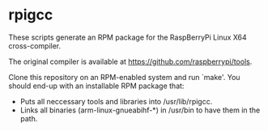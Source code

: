 # rpigcc

These scripts generate an RPM package for the RaspBerryPi Linux X64 cross-compiler.

The original compiler is available at https://github.com/raspberrypi/tools.

Clone this repository on an RPM-enabled system and run `make'. You should end-up with 
an installable RPM package that:

  * Puts all neccessary tools and libraries into /usr/lib/rpigcc.
  * Links all binaries (arm-linux-gnueabihf-*) in /usr/bin to have them in the path.
  
